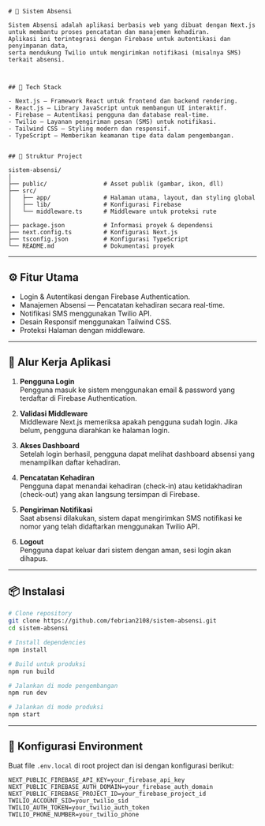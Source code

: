 ```
# 📌 Sistem Absensi

Sistem Absensi adalah aplikasi berbasis web yang dibuat dengan Next.js
untuk membantu proses pencatatan dan manajemen kehadiran.  
Aplikasi ini terintegrasi dengan Firebase untuk autentikasi dan penyimpanan data, 
serta mendukung Twilio untuk mengirimkan notifikasi (misalnya SMS) terkait absensi.



## 🚀 Tech Stack

- Next.js — Framework React untuk frontend dan backend rendering.
- React.js — Library JavaScript untuk membangun UI interaktif.
- Firebase — Autentikasi pengguna dan database real-time.
- Twilio — Layanan pengiriman pesan (SMS) untuk notifikasi.
- Tailwind CSS — Styling modern dan responsif.
- TypeScript — Memberikan keamanan tipe data dalam pengembangan.

```
```

## 📂 Struktur Project

sistem-absensi/
│
├── public/                # Asset publik (gambar, ikon, dll)
├── src/
│   ├── app/               # Halaman utama, layout, dan styling global
│   ├── lib/               # Konfigurasi Firebase
│   └── middleware.ts      # Middleware untuk proteksi rute
│
├── package.json           # Informasi proyek & dependensi
├── next.config.ts         # Konfigurasi Next.js
├── tsconfig.json          # Konfigurasi TypeScript
└── README.md              # Dokumentasi proyek

````

---

## ⚙️ Fitur Utama

- Login & Autentikasi dengan Firebase Authentication.
- Manajemen Absensi — Pencatatan kehadiran secara real-time.
- Notifikasi SMS menggunakan Twilio API.
- Desain Responsif menggunakan Tailwind CSS.
- Proteksi Halaman dengan middleware.

---
## 🔄 Alur Kerja Aplikasi

1. **Pengguna Login**  
   Pengguna masuk ke sistem menggunakan email & password yang terdaftar di Firebase Authentication.

2. **Validasi Middleware**  
   Middleware Next.js memeriksa apakah pengguna sudah login. Jika belum, pengguna diarahkan ke halaman login.

3. **Akses Dashboard**  
   Setelah login berhasil, pengguna dapat melihat dashboard absensi yang menampilkan daftar kehadiran.

4. **Pencatatan Kehadiran**  
   Pengguna dapat menandai kehadiran (check-in) atau ketidakhadiran (check-out) yang akan langsung tersimpan di Firebase.

5. **Pengiriman Notifikasi**  
   Saat absensi dilakukan, sistem dapat mengirimkan SMS notifikasi ke nomor yang telah didaftarkan menggunakan Twilio API.

6. **Logout**  
   Pengguna dapat keluar dari sistem dengan aman, sesi login akan dihapus.

---

## 📦 Instalasi

```bash
# Clone repository
git clone https://github.com/febrian2108/sistem-absensi.git
cd sistem-absensi

# Install dependencies
npm install

# Build untuk produksi
npm run build

# Jalankan di mode pengembangan
npm run dev

# Jalankan di mode produksi
npm start
````

---

## 🔑 Konfigurasi Environment

Buat file `.env.local` di root project dan isi dengan konfigurasi berikut:

```
NEXT_PUBLIC_FIREBASE_API_KEY=your_firebase_api_key
NEXT_PUBLIC_FIREBASE_AUTH_DOMAIN=your_firebase_auth_domain
NEXT_PUBLIC_FIREBASE_PROJECT_ID=your_firebase_project_id
TWILIO_ACCOUNT_SID=your_twilio_sid
TWILIO_AUTH_TOKEN=your_twilio_auth_token
TWILIO_PHONE_NUMBER=your_twilio_phone
```